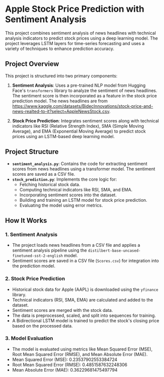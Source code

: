 # Apple Stock Price Prediction with Sentiment Analysis

This project combines sentiment analysis of news headlines with technical analysis indicators to predict stock prices using a deep learning model. The project leverages LSTM layers for time-series forecasting and uses a variety of techniques to enhance prediction accuracy.

## Project Overview

This project is structured into two primary components:

1. **Sentiment Analysis**: Uses a pre-trained NLP model from Hugging Face's `transformers` library to analyze the sentiment of news headlines. The sentiment score is then incorporated as a feature in the stock price prediction model. The news headlines are from https://www.kaggle.com/datasets/BidecInnovations/stock-price-and-news-realted-to-it?select=AppleNewsStock.csv.

2. **Stock Price Prediction**: Integrates sentiment scores along with technical indicators like RSI (Relative Strength Index), SMA (Simple Moving Average), and EMA (Exponential Moving Average) to predict stock prices using an LSTM-based deep learning model.

## Project Structure

- **`sentiment_analysis.py`**: Contains the code for extracting sentiment scores from news headlines using a transformer model. The sentiment scores are saved as a CSV file.
- **`stock_prediction.py`**: Implements the core logic for:
  - Fetching historical stock data.
  - Computing technical indicators like RSI, SMA, and EMA.
  - Incorporating sentiment scores into the dataset.
  - Building and training an LSTM model for stock price prediction.
  - Evaluating the model using error metrics.

## How It Works

### 1. Sentiment Analysis
- The project loads news headlines from a CSV file and applies a sentiment analysis pipeline using the `distilbert-base-uncased-finetuned-sst-2-english` model.
- Sentiment scores are saved in a CSV file (`Scores.csv`) for integration into the prediction model.

### 2. Stock Price Prediction
- Historical stock data for Apple (AAPL) is downloaded using the `yfinance` library.
- Technical indicators (RSI, SMA, EMA) are calculated and added to the dataset.
- Sentiment scores are merged with the stock data.
- The data is preprocessed, scaled, and split into sequences for training.
- A Bidirectional LSTM model is trained to predict the stock's closing price based on the processed data.

### 3. Model Evaluation
- The model is evaluated using metrics like Mean Squared Error (MSE), Root Mean Squared Error (RMSE), and Mean Absolute Error (MAE).
- Mean Squared Error (MSE): 0.23537902553384724
- Root Mean Squared Error (RMSE): 0.4851587632248306
- Mean Absolute Error (MAE): 0.36229681475497794